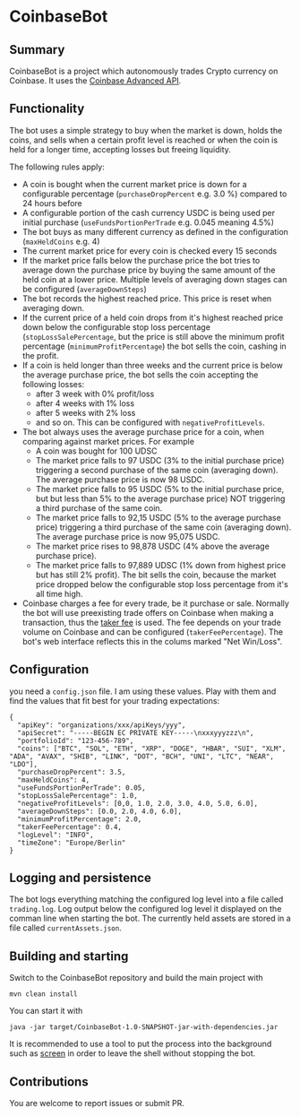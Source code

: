 # CoinbaseBot

## Summary

CoinbaseBot is a project which autonomously trades Crypto currency on Coinbase. It uses the [Coinbase Advanced API](https://www.coinbase.com/developer-platform/products/advanced-trade-api).

## Functionality

The bot uses a simple strategy to buy when the market is down, holds the coins, and sells when a certain profit level is reached or when the coin is held for a longer time, accepting losses but freeing liquidity.

The following rules apply:

* A coin is bought when the current market price is down for a configurable percentage (`purchaseDropPercent` e.g. 3.0 %) compared to 24 hours before
* A configurable portion of the cash currency USDC is being used per initial purchase (`useFundsPortionPerTrade` e.g. 0.045 meaning 4.5%) 
* The bot buys as many different currency as defined in the configuration (`maxHeldCoins` e.g. 4)
* The current market price for every coin is checked every 15 seconds
* If the market price falls below the purchase price the bot tries to average down the purchase price by buying the same amount of the held coin at a lower price. Multiple levels of averaging down stages can be configured (`averageDownSteps`)
* The bot records the highest reached price. This price is reset when averaging down.
* If the current price of a held coin drops from it's highest reached price down below the configurable stop loss percentage (`stopLossSalePercentage`, but the price is still above the minimum profit percentage (`minimumProfitPercentage`) the bot sells the coin, cashing in the profit.
* If a coin is held longer than three weeks and the current price is below the average purchase price, the bot sells the coin accepting the following losses:
  * after 3 week with 0% profit/loss
  * after 4 weeks with 1% loss
  * after 5 weeks with 2% loss
  * and so on. This can be configured with `negativeProfitLevels`.
* The bot always uses the average purchase price for a coin, when comparing against market prices. For example
  * A coin was bought for 100 UDSC
  * The market price falls to 97 USDC (3% to the initial purchase price) triggering a second purchase of the same coin (averaging down). The average purchase price is now 98 USDC.
  * The market price falls to 95 USDC (5% to the initial purchase price, but but less than 5% to the average purchase price) NOT triggering a third purchase of the same coin.
  * The market price falls to 92,15 USDC (5% to the average purchase price) triggering a third purchase of the same coin (averaging down). The average purchase price is now 95,075 USDC.
  * The market price rises to 98,878 USDC (4% above the average purchase price).
  * The market price falls to 97,889 UDSC (1% down from highest price but has still 2% profit). The bit sells the coin, because the market price dropped below the configurable stop loss percentage from it's all time high.
* Coinbase charges a fee for every trade, be it purchase or sale. Normally the bot will use preexisting trade offers on Coinbase when making a transaction, thus the [taker fee](https://help.coinbase.com/en/coinbase/trading-and-funding/advanced-trade/advanced-trade-fees) is used. The fee depends on your trade volume on Coinbase and can be configured (`takerFeePercentage`). The bot's web interface reflects this in the colums marked "Net Win/Loss".

## Configuration

you need a `config.json` file. I am using these values. Play with them and find the values that fit best for your trading expectations:

```
{
  "apiKey": "organizations/xxx/apiKeys/yyy",
  "apiSecret": "-----BEGIN EC PRIVATE KEY-----\nxxxyyyzzz\n",
  "portfolioId": "123-456-789",
  "coins": ["BTC", "SOL", "ETH", "XRP", "DOGE", "HBAR", "SUI", "XLM", "ADA", "AVAX", "SHIB", "LINK", "DOT", "BCH", "UNI", "LTC", "NEAR", "LDO"],
  "purchaseDropPercent": 3.5,
  "maxHeldCoins": 4,
  "useFundsPortionPerTrade": 0.05,
  "stopLossSalePercentage": 1.0,
  "negativeProfitLevels": [0,0, 1.0, 2.0, 3.0, 4.0, 5.0, 6.0],
  "averageDownSteps": [0.0, 2.0, 4.0, 6.0],
  "minimumProfitPercentage": 2.0,
  "takerFeePercentage": 0.4,
  "logLevel": "INFO",
  "timeZone": "Europe/Berlin"
}
```

## Logging and persistence

The bot logs everything matching the configured log level into a file called `trading.log`. Log output below the configured log level it displayed on the comman line when starting the bot.
The currently held assets are stored in a file called `currentAssets.json`.

## Building and starting

Switch to the CoinbaseBot repository and build the main project with

`mvn clean install`

You can start it with

`java -jar target/CoinbaseBot-1.0-SNAPSHOT-jar-with-dependencies.jar`

It is recommended to use a tool to put the process into the background such as [screen](https://wiki.debian.org/screen) in order to leave the shell without stopping the bot.

## Contributions

You are welcome to report issues or submit PR.

